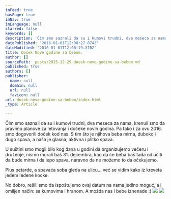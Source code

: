 ```yaml
---
inFeed: true
hasPage: true
inNav: true
inLanguage: null
starred: false
keywords: []
description: 'Čim smo saznali da su i kumovi trudni, dva meseca za nama, krenuli smo da pravimo planove za letovanja i dočeke novih godina. '
datePublished: '2016-01-01T12:08:27.874Z'
dateModified: '2016-01-01T12:08:19.370Z'
title: Doček Nove godine sa bebom.
author: []
sourcePath: _posts/2015-12-29-docek-nove-godine-sa-bebom.md
published: true
authors: []
publisher:
  name: null
  domain: null
  url: null
  favicon: null
url: docek-nove-godine-sa-bebom/index.html
_type: Article

---
```

Čim smo saznali da su i kumovi trudni, dva meseca za nama, krenuli smo da pravimo planove za letovanja i dočeke novih godina. Pa tako i za ovu 2016\. smo dogovorili doček kod nas. S tim što je njihova beba mirna, duboko i dugo spava, a naša je glasna, aktivna i plitko spava. 

U suštini smo mogli bilo kog dana u godini da organizujemo večeru i druženje, nismo morali baš 31\. decembra, kao da će beba baš tada odlučiti da bude mirna i da lepo spava, naravno da ne možemo to da očekujemo. 

Plus petarde, a spavaća soba gleda na ulicu... već se vidim kako iz kreveta jedem ledene kocke. 

No dobro, rešili smo da ispoštujemo ovaj datum na nama jedino moguć, a i omiljen način: sa kumovima i hranom. A možda nas i bebe iznenade :)
![](https://the-grid-user-content.s3-us-west-2.amazonaws.com/aa7b7627-fdcd-41aa-9e2a-e8a73ccdf32d.JPG)
![](https://the-grid-user-content.s3-us-west-2.amazonaws.com/c0edc89c-1477-48c4-9a62-e5861731fdd9.JPG)